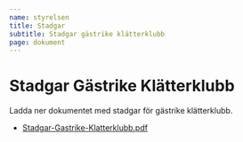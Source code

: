 ```yaml
---
name: styrelsen
title: Stadgar
subtitle: Stadgar gästrike klätterklubb
page: dokument
---
```


# Stadgar Gästrike Klätterklubb

Ladda ner dokumentet med stadgar för gästrike klätterklubb.

- <a href="./assets/files/stadgar/Stadgar-Gastrike-Klatterklubb.pdf" target="_blank">Stadgar-Gastrike-Klatterklubb.pdf</a>
